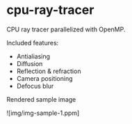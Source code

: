 # cpu-ray-tracer

CPU ray tracer parallelized with OpenMP.

Included features:
- Antialiasing
- Diffusion
- Reflection & refraction
- Camera positioning
- Defocus blur

Rendered sample image

![img/img-sample-1.ppm]

